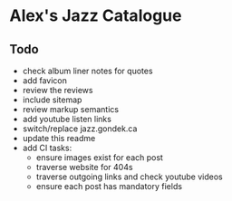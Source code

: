 # Alex's Jazz Catalogue

## Todo
- check album liner notes for quotes
- add favicon
- review the reviews
- include sitemap
- review markup semantics
- add youtube listen links
- switch/replace jazz.gondek.ca
- update this readme
- add CI tasks:
  - ensure images exist for each post
  - traverse website for 404s
  - traverse outgoing links and check youtube videos
  - ensure each post has mandatory fields
